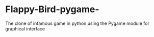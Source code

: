 # Flappy-Bird-pygame-
The clone of infamous game in python using the Pygame module for graphical interface
